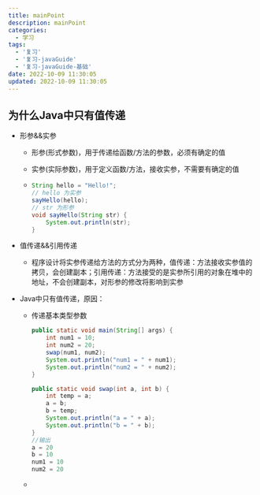 ```yaml
---
title: mainPoint
description: mainPoint
categories:
  - 学习
tags:
  - '复习'
  - '复习-javaGuide'
  - '复习-javaGuide-基础'
date: 2022-10-09 11:30:05
updated: 2022-10-09 11:30:05
---
```


## 为什么Java中只有值传递

- 形参&&实参

  - 形参(形式参数)，用于传递给函数/方法的参数，必须有确定的值

  - 实参(实际参数)，用于定义函数/方法，接收实参，不需要有确定的值

  - ```java
    String hello = "Hello!";
    // hello 为实参
    sayHello(hello);
    // str 为形参
    void sayHello(String str) {
        System.out.println(str);
    }
    ```

- 值传递&&引用传递

  - 程序设计将实参传递给方法的方式分为两种，值传递：方法接收实参值的拷贝，会创建副本；引用传递：方法接受的是实参所引用的对象在堆中的地址，不会创建副本，对形参的修改将影响到实参

- Java中只有值传递，原因：

  - 传递基本类型参数

    ```java
    public static void main(String[] args) {
        int num1 = 10;
        int num2 = 20;
        swap(num1, num2);
        System.out.println("num1 = " + num1);
        System.out.println("num2 = " + num2);
    }
    
    public static void swap(int a, int b) {
        int temp = a;
        a = b;
        b = temp;
        System.out.println("a = " + a);
        System.out.println("b = " + b);
    }
    //输出
    a = 20
    b = 10
    num1 = 10
    num2 = 20
    ```

  - 